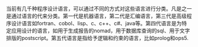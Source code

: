 当前有几千种程序设计语言，可以通过不同的方式对这些语言进行分类。凡是之一是通过语言的代来分类。第一代是机器语言，第二代是汇编语言，第三代是高级程序设计语言如fortran、cobol、lisp、c、c++、c\#、java等。第四代语言是为特定应用设计的语言，如用于生成报告的nomad，用于数据库查询的sql、用于文字排版的postscript。第五代语言是指给予逻辑和约束的语言，比如prolog和ops5.

